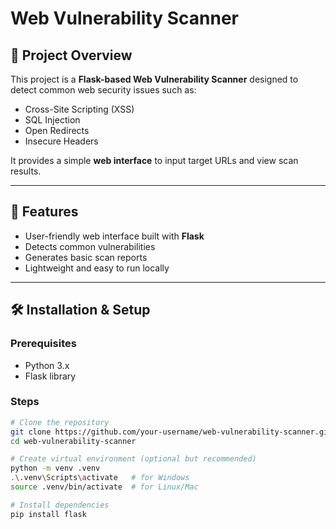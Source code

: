 # Web Vulnerability Scanner

## 📖 Project Overview
This project is a **Flask-based Web Vulnerability Scanner** designed to detect common web security issues such as:
- Cross-Site Scripting (XSS)
- SQL Injection
- Open Redirects
- Insecure Headers

It provides a simple **web interface** to input target URLs and view scan results.

---

## 🚀 Features
- User-friendly web interface built with **Flask**  
- Detects common vulnerabilities  
- Generates basic scan reports  
- Lightweight and easy to run locally  

---

## 🛠️ Installation & Setup

### Prerequisites
- Python 3.x  
- Flask library  

### Steps
```bash
# Clone the repository
git clone https://github.com/your-username/web-vulnerability-scanner.git
cd web-vulnerability-scanner

# Create virtual environment (optional but recommended)
python -m venv .venv
.\.venv\Scripts\activate   # for Windows
source .venv/bin/activate  # for Linux/Mac

# Install dependencies
pip install flask
